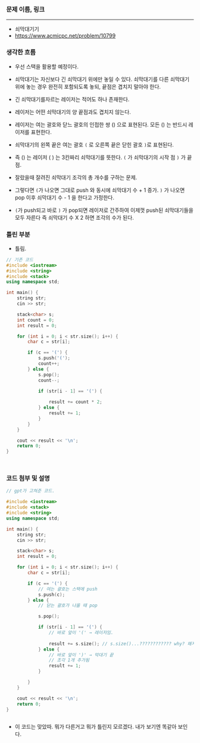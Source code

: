 ### 문제 이름, 링크
---
- 쇠막대기기
- https://www.acmicpc.net/problem/10799


### 생각한 흐름

- 우선 스택을 활용할 예정이다.
- 쇠막대기는 자신보다 긴 쇠막대기 위에만 놓일 수 있다. 쇠막대기를 다른 쇠막대기 위에 놓는 경우 완전히 포함되도록 놓되, 끝점은 겹치지 말아야 한다.
- 긴 쇠막대기를자르는 레이저는 적어도 하나 존재한다.
- 레이저는 어떤 쇠막대기의 양 끝점과도 겹치지 않는다.

- 레이저는 여는 괄호와 닫느 괄호의 인접한 쌍 () 으로 표현된다. 모든 () 는 반드시 레이저를 표현한다.
- 쇠막대기의 왼쪽 끝은 여는 괄호 `(` 로 오른쪽 끝은 닫힌 괄호 `)`로 표현된다.

- 즉 () 는 레이저 ( ) 는 3칸짜리 쇠막대기를 뜻한다. `(` 가 쇠막대기의 시작 점 `)` 가 끝점.
- 잘랐을때 잘려진 쇠막대기 조각의 총 개수를 구하는 문제.
- 그렇다면 `(`가 나오면 그대로 push 와 동시에 쇠막대기 수 + 1 증가. `)` 가 나오면 pop 이후 쇠막대기 수 - 1 을 한다고 가정한다.
- `(`가 push되고 바로 `)` 가 pop되면 레이저로 간주하여 이제껏 push된 쇠막대기들을 모두 자른다 즉 쇠막대기 수 X 2 하면 조각의 수가 된다. 

### 틀린 부분
- 틀림.
```cpp
// 기존 코드
#include <iostream>
#include <string>
#include <stack>
using namespace std;

int main() {
    string str;
    cin >> str;

    stack<char> s;
    int count = 0;     
    int result = 0;       

    for (int i = 0; i < str.size(); i++) {
        char c = str[i];

        if (c == '(') {
            s.push('(');
            count++; 
        } else {
            s.pop();  
            count--; 

            if (str[i - 1] == '(') {
               
                result += count * 2;
            } else {
                result += 1;
            }
        }
    }

    cout << result << '\n';
    return 0;
}




```

### 코드 첨부 및 설명

```cpp
// gpt가 고쳐준 코드.

#include <iostream>
#include <stack>
#include <string>
using namespace std;

int main() {
    string str;
    cin >> str;

    stack<char> s;
    int result = 0;

    for (int i = 0; i < str.size(); i++) {
        char c = str[i];

        if (c == '(') {
            // 여는 괄호는 스택에 push
            s.push(c);
        } else {
            // 닫는 괄호가 나올 때 pop

            s.pop(); 

            if (str[i - 1] == '(') {
                // 바로 앞이 '(' → 레이저임.
                
                result += s.size(); // s.size()...???????????? why? 왜지?
            } else {
                // 바로 앞이 ')' → 막대기 끝
                // 조각 1개 추가됨
                result += 1;
            }

        }
    }

    cout << result << '\n';
    return 0;
}



```

- 이 코드는 맞았따. 뭐가 다른거고 뭐가 틀린지 모르겠다. 내가 보기엔 똑같아 보인다.